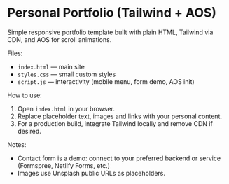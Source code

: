# Personal Portfolio (Tailwind + AOS)

Simple responsive portfolio template built with plain HTML, Tailwind via CDN, and AOS for scroll animations.

Files:
- `index.html` — main site
- `styles.css` — small custom styles
- `script.js` — interactivity (mobile menu, form demo, AOS init)

How to use:
1. Open `index.html` in your browser.
2. Replace placeholder text, images and links with your personal content.
3. For a production build, integrate Tailwind locally and remove CDN if desired.

Notes:
- Contact form is a demo: connect to your preferred backend or service (Formspree, Netlify Forms, etc.)
- Images use Unsplash public URLs as placeholders.
